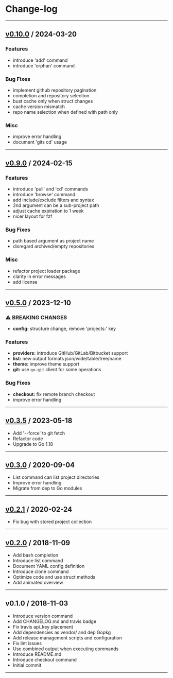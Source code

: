# Change-log

- - -
## [v0.10.0](https://github.com/rafi/gits/compare/v0.9.0...v0.10.0) / 2024-03-20

### Features

- introduce 'add' command
- introduce 'orphan' command

### Bug Fixes

- implement github repository pagination
- completion and repository selection
- bust cache only when struct changes
- cache version mismatch
- repo name selection when defined with path only

### Misc

- improve error handling
- document 'gits cd' usage

- - -

## [v0.9.0](https://github.com/rafi/gits/compare/v0.5.0...v0.9.0) / 2024-02-15

### Features

- introduce 'pull' and 'cd' commands
- introduce 'browse' command
- add include/exclude filters and syntax
- 2nd argument can be a sub-project path
- adjust cache expiration to 1 week
- nicer layout for fzf

### Bug Fixes

- path based argument as project name
- disregard archived/empty repositories

### Misc

- refactor project loader package
- clarity in error messages
- add license

- - -

## [v0.5.0](https://github.com/rafi/gits/compare/v0.3.5...v0.5.0) / 2023-12-10

### ⚠ BREAKING CHANGES

- **config:** structure change, remove 'projects:' key

### Features

- **providers:** introduce GitHub/GitLab/Bitbucket support
- **list:** new output formats json/wide/table/tree/name
- **theme:** improve theme support
- **git:** use `go-git` client for some operations

### Bug Fixes

- **checkout:** fix remote branch checkout
- improve error handling

- - -

## [v0.3.5](https://github.com/rafi/gits/compare/v0.3.0...v0.3.5) / 2023-05-18

- Add '--force' to git fetch
- Refactor code
- Upgrade to Go 1.18

- - -

## [v0.3.0](https://github.com/rafi/gits/compare/v0.2.1...v0.3.0) / 2020-09-04

- List command can list project directories
- Improve error handling
- Migrate from dep to Go modules

- - -

## [v0.2.1](https://github.com/rafi/gits/compare/v0.2.0...v0.2.1) / 2020-02-24

- Fix bug with stored project collection

- - -

## [v0.2.0](https://github.com/rafi/gits/compare/v0.1.0...v0.2.0) / 2018-11-09

- Add bash completion
- Introduce list command
- Document YAML config definition
- Introduce clone command
- Optimize code and use struct methods
- Add animated overview

- - -

## v0.1.0 / 2018-11-03

- Introduce version command
- Add CHANGELOG.md and travis badge
- Fix travis api_key placement
- Add dependencies as vendor/ and dep Gopkg
- Add release management scripts and configuration
- Fix lint issues
- Use combined output when executing commands
- Introduce README.md
- Introduce checkout command
- Initial commit

- - -
